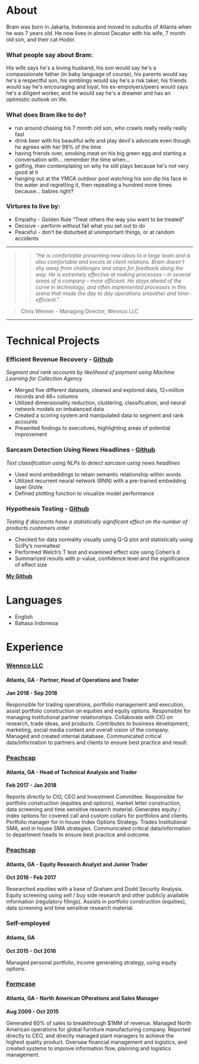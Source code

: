 # About
Bram was born in Jakarta, Indonesia and moved to suburbs of Atlanta when he was 7 years old. He now lives in almost Decatur with his wife, 7 month old son, and their cat Hodor. 

### What people say about Bram:  
His wife says he's a loving husband, his son would say he's a compassionate father (in baby language of course), his parents would say he's a respectful son, his simblings would say he's a risk taker, his friends would say he's encouraging and loyal, his ex-empolyers/peers would says he's a diligent worker, and he would say he's a dreamer and has an optimistic outlook on life.  

### What does Bram like to do? 
- run around chasing his 7 month old son, who crawls really really really fast
- drink beer with his beautiful wife and play devil's advocate even though he agrees with her 99% of the time
- having friends over, smoking meat on his big green egg and starting a conversation with... remember the time when... 
- golfing, then contemplating on why he still plays because he's not very good at it
- hanging out at the YMCA outdoor pool watching his son dip his face in the water and regretting it, then repeating a hundred more times because... babies right? 

### Virtures to live by: 
- Empathy - Golden Rule “Treat others the way you want to be treated” 
- Decisive - perform without fail what you set out to do
- Peaceful - don’t be disturbed at unimportant things, or at random accidents

---

>> *"He is comfortable presenting new ideas to a large team and is also comfortable and excels at client relations.  Bram doesn’t shy away from challenges and stops for feedback along the way.  He is extremely effective at making processes – in several areas of a company – more efficient.  He stays ahead of the curve in technology, and often implemented processes in this arena that made the day to day operations smoother and time-efficient."*       

> Chris Wenner - Managing Director, Wennco LLC

---

# Technical Projects

### Efficient Revenue Recovery - [Github](https://github.com/MyNameisBram/Efficient-Revenue-Recovery)
*Segment and rank accounts by likelihood of payment using Machine Learning for Collection Agency*
+ Merged five different datasets, cleaned and explored data, 12+million records and 46+ columns
+ Utilized dimensionality reduction, clustering, classification, and neural network models on imbalanced data 
+ Created a scoring system and manipulated data to segment and rank accounts 
+ Presented findings to executives, highlighting areas of potential improvement 

### Sarcasm Detection Using News Headlines - [Github](https://github.com/MyNameisBram/SarcasmDetectionUsingNewsHeadlines)
*Text classification using NLPs to detect sarcasm using news headlines*
+ Used word embeddings to retain semantic relationship within words
+ Utilized recurrent neural network (RNN) with a pre-trained embedding layer GloVe
+ Defined plotting function to visualize model performance 

### Hypothesis Testing - [Github](https://github.com/MyNameisBram/Hypothesis-Testing-Discounts) 
*Testing if discounts have a statistically significant effect on the number of products customers order*
+ Checked for data normality visually using Q-Q plot and statistically using SciPy’s normaltest
+ Performed Welch’s T test and examined effect size using Cohen’s d 
+ Summarized results with p-value, confidence level and the significance of effect size

[**My Github**](https://github.com/MyNameisBram)

# Languages
- English 
- Bahasa Indonesia

# Experience
### [Wennco LLC](https://www.wenncoadvisors.com/) 
#### Atlanta, GA - Partner, Head of Operations and Trader 
**Jan 2018 - Sep 2018**

Responsible for trading  operations, portfolio management  and execution, assist portfolio construction on equities and equity options. Responsible for managing institutional  partner relationships. Collaborate with CIO on research, trade ideas, and products.  Contributes to  business development, marketing, social media content and overall vision of the company. Managed and created internal database. Communicated critical data/information to partners and  clients  to ensure best practice and result. 

### [Peachcap](https://peachcap.com/)
#### Atlanta, GA - Head of Technical Analysis and Trader 
**Feb 2017 - Jan 2018**

Reports directly to CIO, CEO and Investment Committee. Responsible for portfolio construction (equities and options), market letter construction, data screening and time sensitive research material. Generates equity / index options for covered call and custom collars for portfolios and clients. Portfolio manager for in house Index Options Strategy. Trades Institutional SMA, and in house SMA strategies. Communicated critical data/information to department heads to ensure best practice and outcome. 

### [Peachcap](https://peachcap.com/)
#### Atlanta, GA - Equity Research Analyst and Junior Trader  
**Oct 2016 - Feb 2017**

Researched equities with a base of Graham and Dodd Security Analysis. Equity screening using sell / buy side research and other publicly available information (regulatory filings). Assists in portfolio construction (equities), data screening and time sensitive research material. 

### Self-employed
#### Atlanta, GA   
**Oct 2015 - Oct 2016**

Managed personal portfolio, income generating strategy, using equity options.

### [Formcase](https://www.formcase.com/)
#### Atlanta, GA - North American OPerations and Sales Manager
**Aug 2009 - Oct 2015**

Generated 60% of sales to breakthrough $1MM of revenue. Managed  North American operations for global furniture manufacturing company. Reported directly to CEO, and directly managed plant managers to achieve the highest quality product. Oversaw financial management and logistics, and created systems to improve information flow, planning and logistics management. 
